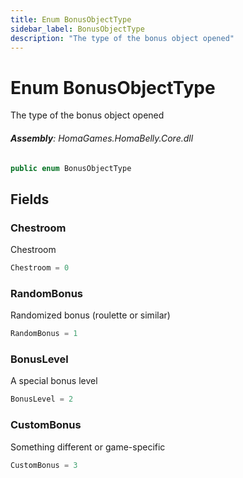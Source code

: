 ```yaml
---
title: Enum BonusObjectType
sidebar_label: BonusObjectType
description: "The type of the bonus object opened"
---
```

# Enum BonusObjectType
The type of the bonus object opened

###### **Assembly**: HomaGames.HomaBelly.Core.dll

```csharp title="Declaration"
public enum BonusObjectType
```
## Fields
### Chestroom
Chestroom

```csharp title="Declaration"
Chestroom = 0
```
### RandomBonus
Randomized bonus (roulette or similar)

```csharp title="Declaration"
RandomBonus = 1
```
### BonusLevel
A special bonus level

```csharp title="Declaration"
BonusLevel = 2
```
### CustomBonus
Something different or game-specific

```csharp title="Declaration"
CustomBonus = 3
```
